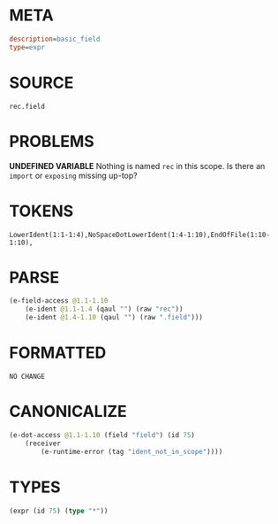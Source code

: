 # META
~~~ini
description=basic_field
type=expr
~~~
# SOURCE
~~~roc
rec.field
~~~
# PROBLEMS
**UNDEFINED VARIABLE**
Nothing is named `rec` in this scope.
Is there an `import` or `exposing` missing up-top?

# TOKENS
~~~zig
LowerIdent(1:1-1:4),NoSpaceDotLowerIdent(1:4-1:10),EndOfFile(1:10-1:10),
~~~
# PARSE
~~~clojure
(e-field-access @1.1-1.10
	(e-ident @1.1-1.4 (qaul "") (raw "rec"))
	(e-ident @1.4-1.10 (qaul "") (raw ".field")))
~~~
# FORMATTED
~~~roc
NO CHANGE
~~~
# CANONICALIZE
~~~clojure
(e-dot-access @1.1-1.10 (field "field") (id 75)
	(receiver
		(e-runtime-error (tag "ident_not_in_scope"))))
~~~
# TYPES
~~~clojure
(expr (id 75) (type "*"))
~~~
